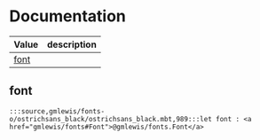# Documentation
|Value|description|
|---|---|
|[font](#font)||

## font

```moonbit
:::source,gmlewis/fonts-o/ostrichsans_black/ostrichsans_black.mbt,989:::let font : <a href="gmlewis/fonts#Font">@gmlewis/fonts.Font</a>
```

